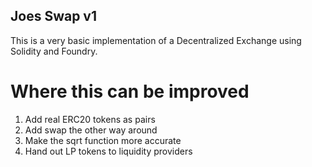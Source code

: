 ## Joes Swap v1
This is a very basic implementation of a Decentralized Exchange using Solidity and Foundry.

# Where this can be improved
1. Add real ERC20 tokens as pairs
2. Add swap the other way around
3. Make the sqrt function more accurate
4. Hand out LP tokens to liquidity providers

